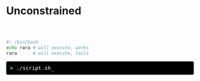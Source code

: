 # Unconstrained

<div style="display: flex; justify-content: center;">

<object
    type="image/svg+xml"
    data="executable_source.svg"
    height="100"></object>
<small>[](https://azriel.im/dot_ix/?src=BYSwpgTghhDGwE8BcAoABGgzgewK5zCTQG8BfFFAO2wBMwB9SqAWzE1Qx31kLQCIwADzCxcAFygAjADZg%2BFanXp1Msduix4CRPlwIA6TMH4LaDMM2wArEOs5aeRQLwbgXp2KY4BcIbMYhLLsMNEUGOgAzKFxpMUCgtCExaCJRCBwIAFoAB2wQSjFIFCA)</small>

</div>

```bash
#! /bin/bash
echo rara # will execute, works
rara      # will execute, fails
```

<div style="
    border-radius: 4px;
    background-color: black;
    color: white;
    font-family: monospace;
    padding: 10px;
">
    <span style="color: lightgreen; font-weight: bold;">&gt;</span> ./script.sh_
</div>

<!--
1. Source is executable.
-->
